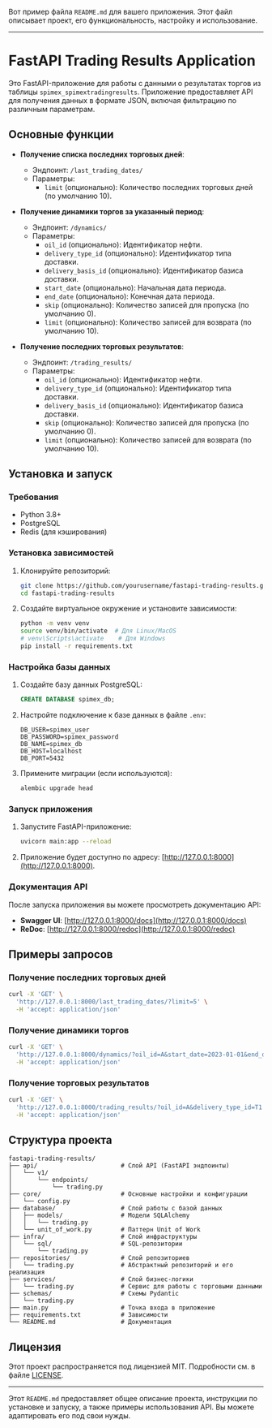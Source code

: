 Вот пример файла `README.md` для вашего приложения. Этот файл описывает проект, его функциональность, настройку и использование.

---

# FastAPI Trading Results Application

Это FastAPI-приложение для работы с данными о результатах торгов из таблицы `spimex_spimextradingresults`. Приложение предоставляет API для получения данных в формате JSON, включая фильтрацию по различным параметрам.

## Основные функции

- **Получение списка последних торговых дней**:
  - Эндпоинт: `/last_trading_dates/`
  - Параметры:
    - `limit` (опционально): Количество последних торговых дней (по умолчанию 10).

- **Получение динамики торгов за указанный период**:
  - Эндпоинт: `/dynamics/`
  - Параметры:
    - `oil_id` (опционально): Идентификатор нефти.
    - `delivery_type_id` (опционально): Идентификатор типа доставки.
    - `delivery_basis_id` (опционально): Идентификатор базиса доставки.
    - `start_date` (опционально): Начальная дата периода.
    - `end_date` (опционально): Конечная дата периода.
    - `skip` (опционально): Количество записей для пропуска (по умолчанию 0).
    - `limit` (опционально): Количество записей для возврата (по умолчанию 10).

- **Получение последних торговых результатов**:
  - Эндпоинт: `/trading_results/`
  - Параметры:
    - `oil_id` (опционально): Идентификатор нефти.
    - `delivery_type_id` (опционально): Идентификатор типа доставки.
    - `delivery_basis_id` (опционально): Идентификатор базиса доставки.
    - `skip` (опционально): Количество записей для пропуска (по умолчанию 0).
    - `limit` (опционально): Количество записей для возврата (по умолчанию 10).

## Установка и запуск

### Требования

- Python 3.8+
- PostgreSQL
- Redis (для кэширования)

### Установка зависимостей

1. Клонируйте репозиторий:

   ```bash
   git clone https://github.com/yourusername/fastapi-trading-results.git
   cd fastapi-trading-results
   ```

2. Создайте виртуальное окружение и установите зависимости:

   ```bash
   python -m venv venv
   source venv/bin/activate  # Для Linux/MacOS
   # venv\Scripts\activate    # Для Windows
   pip install -r requirements.txt
   ```

### Настройка базы данных

1. Создайте базу данных PostgreSQL:

   ```sql
   CREATE DATABASE spimex_db;
   ```

2. Настройте подключение к базе данных в файле `.env`:

   ```plaintext
   DB_USER=spimex_user
   DB_PASSWORD=spimex_password
   DB_NAME=spimex_db
   DB_HOST=localhost
   DB_PORT=5432
   ```

3. Примените миграции (если используются):

   ```bash
   alembic upgrade head
   ```

### Запуск приложения

1. Запустите FastAPI-приложение:

   ```bash
   uvicorn main:app --reload
   ```

2. Приложение будет доступно по адресу: [http://127.0.0.1:8000](http://127.0.0.1:8000).

### Документация API

После запуска приложения вы можете просмотреть документацию API:

- **Swagger UI**: [http://127.0.0.1:8000/docs](http://127.0.0.1:8000/docs)
- **ReDoc**: [http://127.0.0.1:8000/redoc](http://127.0.0.1:8000/redoc)

## Примеры запросов

### Получение последних торговых дней

```bash
curl -X 'GET' \
  'http://127.0.0.1:8000/last_trading_dates/?limit=5' \
  -H 'accept: application/json'
```

### Получение динамики торгов

```bash
curl -X 'GET' \
  'http://127.0.0.1:8000/dynamics/?oil_id=A&start_date=2023-01-01&end_date=2023-12-31' \
  -H 'accept: application/json'
```

### Получение торговых результатов

```bash
curl -X 'GET' \
  'http://127.0.0.1:8000/trading_results/?oil_id=A&delivery_type_id=T1' \
  -H 'accept: application/json'
```

## Структура проекта

```
fastapi-trading-results/
├── api/                       # Слой API (FastAPI эндпоинты)
│   └── v1/
│       └── endpoints/
│           └── trading.py
├── core/                      # Основные настройки и конфигурации
│   └── config.py
├── database/                  # Слой работы с базой данных
│   ├── models/                # Модели SQLAlchemy
│   │   └── trading.py
│   └── unit_of_work.py        # Паттерн Unit of Work
├── infra/                     # Слой инфраструктуры
│   └── sql/                   # SQL-репозитории
│       └── trading.py
├── repositories/              # Слой репозиториев
│   └── trading.py             # Абстрактный репозиторий и его реализация
├── services/                  # Слой бизнес-логики
│   └── trading.py             # Сервис для работы с торговыми данными
├── schemas/                   # Схемы Pydantic
│   └── trading.py
├── main.py                    # Точка входа в приложение
├── requirements.txt           # Зависимости
└── README.md                  # Документация
```

## Лицензия

Этот проект распространяется под лицензией MIT. Подробности см. в файле [LICENSE](LICENSE).

---

Этот `README.md` предоставляет общее описание проекта, инструкции по установке и запуску, а также примеры использования API. Вы можете адаптировать его под свои нужды.